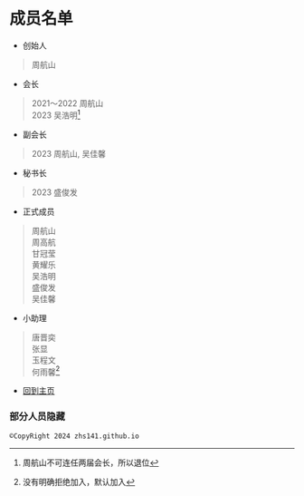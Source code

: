 # 成员名单
- 创始人  
 >周航山  
- 会长  
 >2021～2022 周航山  
 >2023 吴浩明[^1]  
- 副会长  
 >2023 周航山, 吴佳馨  
- 秘书长  
 >2023 盛俊发  
- 正式成员  
 >周航山  
 >周高航  
 >甘冠莹  
 >黄耀乐  
 >吴浩明  
 >盛俊发  
 >吴佳馨  
- 小助理  
 >唐晋奕  
 >张显  
 >玉程文  
 >何雨馨[^2]  
   
- [回到主页](https://zhs141.github.io/dsla)
### 部分人员隐藏  
[^1]: 周航山不可连任两届会长，所以退位
[^2]: 没有明确拒绝加入，默认加入
```
©CopyRight 2024 zhs141.github.io
```
